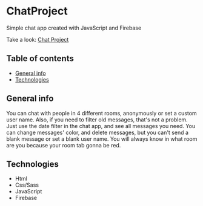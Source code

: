 # ChatProject

Simple chat app created with JavaScript and Firebase

Take a look: [Chat Project](https://itbootcamp-9d648.web.app/)

## Table of contents
* [General info](#general-info)
* [Technologies](#technologies)

## General info

You can chat with people in 4 different rooms, anonymously or set a custom user name. Also, if you need to filter old messages, that's not a problem. Just use the date filter in the chat app, and see all messages you need. You can change messages' color, and delete messages, but you can't send a blank message or set a blank user name. You will always know in what room are you because your room tab gonna be red.

## Technologies

* Html
* Css/Sass
* JavaScript
* Firebase
